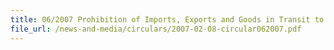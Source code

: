 ```yaml
---
title: 06/2007 Prohibition of Imports, Exports and Goods in Transit to Iran Under UNSC Resolution 1737 (2006)
file_url: /news-and-media/circulars/2007-02-08-circular062007.pdf
---
```

